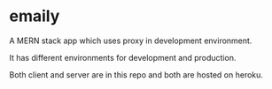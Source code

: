 # emaily
A MERN stack app which uses proxy in development environment.

It has different environments for development and production.

Both client and server are in this repo and both are hosted on heroku. 

